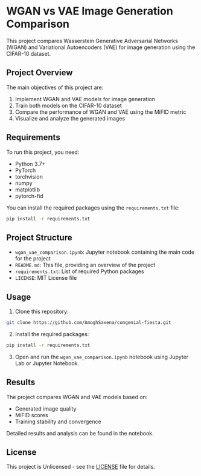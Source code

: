 # WGAN vs VAE Image Generation Comparison

This project compares Wasserstein Generative Adversarial Networks (WGAN) and Variational Autoencoders (VAE) for image generation using the CIFAR-10 dataset.

## Project Overview

The main objectives of this project are:
1. Implement WGAN and VAE models for image generation
2. Train both models on the CIFAR-10 dataset
3. Compare the performance of WGAN and VAE using the MiFID metric
4. Visualize and analyze the generated images

## Requirements

To run this project, you need:

- Python 3.7+
- PyTorch
- torchvision
- numpy
- matplotlib
- pytorch-fid

You can install the required packages using the `requirements.txt` file:

```bash
pip install -r requirements.txt
```

## Project Structure

- `wgan_vae_comparison.ipynb`: Jupyter notebook containing the main code for the project
- `README.md`: This file, providing an overview of the project
- `requirements.txt`: List of required Python packages
- `LICENSE`: MIT License file

## Usage

1. Clone this repository:

```bash
git clone https://github.com/AmoghSaxena/congenial-fiesta.git
```


2. Install the required packages:

```bash
pip install -r requirements.txt
```


3. Open and run the `wgan_vae_comparison.ipynb` notebook using Jupyter Lab or Jupyter Notebook.

## Results

The project compares WGAN and VAE models based on:
- Generated image quality
- MiFID scores
- Training stability and convergence

Detailed results and analysis can be found in the notebook.

## License

This project is Unlicensed - see the [LICENSE](LICENSE) file for details.